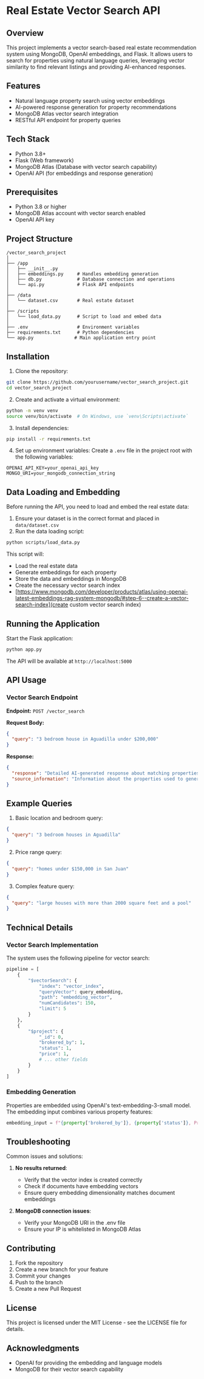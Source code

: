 # Real Estate Vector Search API

## Overview
This project implements a vector search-based real estate recommendation system using MongoDB, OpenAI embeddings, and Flask. It allows users to search for properties using natural language queries, leveraging vector similarity to find relevant listings and providing AI-enhanced responses.

## Features
- Natural language property search using vector embeddings
- AI-powered response generation for property recommendations
- MongoDB Atlas vector search integration
- RESTful API endpoint for property queries

## Tech Stack
- Python 3.8+
- Flask (Web framework)
- MongoDB Atlas (Database with vector search capability)
- OpenAI API (for embeddings and response generation)

## Prerequisites
- Python 3.8 or higher
- MongoDB Atlas account with vector search enabled
- OpenAI API key

## Project Structure
```
/vector_search_project
│
├── /app
│   ├── __init__.py
│   ├── embeddings.py     # Handles embedding generation
│   ├── db.py             # Database connection and operations
│   └── api.py            # Flask API endpoints
│
├── /data
│   └── dataset.csv       # Real estate dataset
│
├── /scripts
│   └── load_data.py      # Script to load and embed data
│
├── .env                  # Environment variables
├── requirements.txt      # Python dependencies
└── app.py               # Main application entry point
```

## Installation

1. Clone the repository:
```bash
git clone https://github.com/yourusername/vector_search_project.git
cd vector_search_project
```

2. Create and activate a virtual environment:
```bash
python -m venv venv
source venv/bin/activate  # On Windows, use `venv\Scripts\activate`
```

3. Install dependencies:
```bash
pip install -r requirements.txt
```

4. Set up environment variables:
Create a `.env` file in the project root with the following variables:
```
OPENAI_API_KEY=your_openai_api_key
MONGO_URI=your_mongodb_connection_string
```

## Data Loading and Embedding

Before running the API, you need to load and embed the real estate data:

1. Ensure your dataset is in the correct format and placed in `data/dataset.csv`
2. Run the data loading script:
```bash
python scripts/load_data.py
```

This script will:
- Load the real estate data
- Generate embeddings for each property
- Store the data and embeddings in MongoDB
- Create the necessary vector search index
- [https://www.mongodb.com/developer/products/atlas/using-openai-latest-embeddings-rag-system-mongodb/#step-6--create-a-vector-search-index](create custom vector search index)

## Running the Application

Start the Flask application:
```bash
python app.py
```

The API will be available at `http://localhost:5000`

## API Usage

### Vector Search Endpoint

**Endpoint:** `POST /vector_search`

**Request Body:**
```json
{
  "query": "3 bedroom house in Aguadilla under $200,000"
}
```

**Response:**
```json
{
  "response": "Detailed AI-generated response about matching properties",
  "source_information": "Information about the properties used to generate the response"
}
```

## Example Queries

1. Basic location and bedroom query:
```json
{
  "query": "3 bedroom houses in Aguadilla"
}
```

2. Price range query:
```json
{
  "query": "homes under $150,000 in San Juan"
}
```

3. Complex feature query:
```json
{
  "query": "large houses with more than 2000 square feet and a pool"
}
```

## Technical Details

### Vector Search Implementation

The system uses the following pipeline for vector search:
```python
pipeline = [
    {
        "$vectorSearch": {
            "index": "vector_index",
            "queryVector": query_embedding,
            "path": "embedding_vector",
            "numCandidates": 150,
            "limit": 5
        }
    },
    {
        "$project": {
            "_id": 0,
            "brokered_by": 1,
            "status": 1,
            "price": 1,
            # ... other fields
        }
    }
]
```

### Embedding Generation

Properties are embedded using OpenAI's text-embedding-3-small model. The embedding input combines various property features:
```python
embedding_input = f"{property['brokered_by']}, {property['status']}, Price: {property['price']}, Beds: {property['bed']}, ..."
```

## Troubleshooting

Common issues and solutions:

1. **No results returned**: 
   - Verify that the vector index is created correctly
   - Check if documents have embedding vectors
   - Ensure query embedding dimensionality matches document embeddings

2. **MongoDB connection issues**: 
   - Verify your MongoDB URI in the .env file
   - Ensure your IP is whitelisted in MongoDB Atlas

## Contributing

1. Fork the repository
2. Create a new branch for your feature
3. Commit your changes
4. Push to the branch
5. Create a new Pull Request

## License

This project is licensed under the MIT License - see the LICENSE file for details.

## Acknowledgments

- OpenAI for providing the embedding and language models
- MongoDB for their vector search capability

